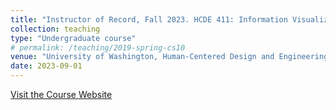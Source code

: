 ```yaml
---
title: "Instructor of Record, Fall 2023. HCDE 411: Information Visualization"
collection: teaching
type: "Undergraduate course"
# permalink: /teaching/2019-spring-cs10
venue: "University of Washington, Human-Centered Design and Engineering"
date: 2023-09-01
---
```


[Visit the Course Website](https://myplan.uw.edu/course/#/courses/HCDE411)
